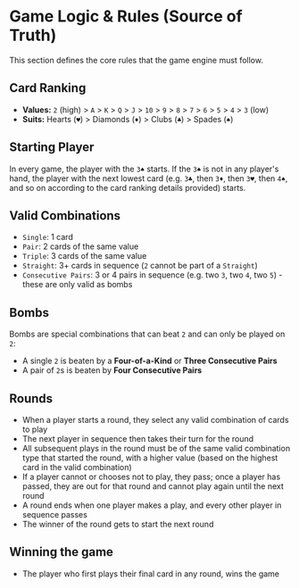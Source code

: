 # Game Logic & Rules (Source of Truth)

This section defines the core rules that the game engine must follow.

## Card Ranking

- **Values:** `2` (high) > `A` > `K` > `Q` > `J` > `10` > `9` > `8` > `7` > `6` > `5` > `4` > `3` (low)
- **Suits:** Hearts (`♥`) > Diamonds (`♦`) > Clubs (`♣`) > Spades (`♠`)

## Starting Player

In every game, the player with the `3♠` starts. If the `3♠` is not in any player's hand, the player with the next lowest card (e.g. `3♣`, then `3♦`, then `3♥`, then `4♠`, and so on according to the card ranking details provided) starts.

## Valid Combinations

- `Single`: 1 card
- `Pair`: 2 cards of the same value
- `Triple`: 3 cards of the same value
- `Straight`: 3+ cards in sequence (`2` cannot be part of a `Straight`)
- `Consecutive Pairs`: 3 or 4 pairs in sequence (e.g. two `3`, two `4`, two `5`) - these are only valid as bombs

## Bombs

Bombs are special combinations that can beat `2` and can only be played on `2`:

- A single `2` is beaten by a **Four-of-a-Kind** or **Three Consecutive Pairs**
- A pair of `2`s is beaten by **Four Consecutive Pairs**

## Rounds

- When a player starts a round, they select any valid combination of cards to play
- The next player in sequence then takes their turn for the round
- All subsequent plays in the round must be of the same valid combination type that started the round, with a higher value (based on the highest card in the valid combination)
- If a player cannot or chooses not to play, they pass; once a player has passed, they are out for that round and cannot play again until the next round
- A round ends when one player makes a play, and every other player in sequence passes
- The winner of the round gets to start the next round

## Winning the game

- The player who first plays their final card in any round, wins the game
